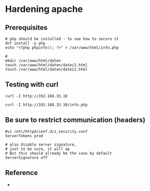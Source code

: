 # Hardening apache 

## Prerequisites 

```
# php should be installed - to see how to secure it
dnf install -y php 
echo "<?php phpinfo(); ?>" > /var/www/html/info.php 

# 
mkdir /var/www/html/daten 
touch /var/www/html/daten/datei1.html
touch /var/www/html/daten/datei2.html 

```

## Testing with curl 

```
curl -I http://192.168.33.10 

curl -I http://192.168.33.10/info.php 
```

## Be sure to restrict communication (headers) 

```
#vi /etc/httpd/conf.d/z_security.conf 
ServerTokens prod 

# also disable server signature,
# just to be sure, it will ap
# But this should already be the case by default 
ServerSignature off
```

## Reference 

  * 
